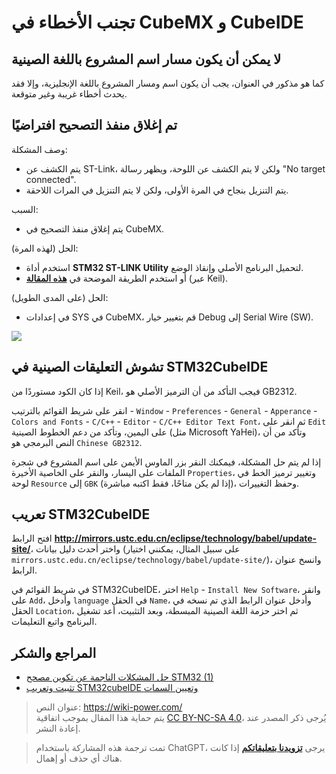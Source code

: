 # تجنب الأخطاء في CubeMX و CubeIDE

## لا يمكن أن يكون مسار اسم المشروع باللغة الصينية

كما هو مذكور في العنوان، يجب أن يكون اسم ومسار المشروع باللغة الإنجليزية، وإلا فقد يحدث أخطاء غريبة وغير متوقعة.

## تم إغلاق منفذ التصحيح افتراضيًا

وصف المشكلة:

- يتم الكشف عن ST-Link، ولكن لا يتم الكشف عن اللوحة، ويظهر رسالة "No target connected".
- يتم التنزيل بنجاح في المرة الأولى، ولكن لا يتم التنزيل في المرات اللاحقة.

السبب:

- يتم إغلاق منفذ التصحيح في CubeMX.

الحل (لهذه المرة):

- استخدم أداة **STM32 ST-LINK Utility** لتحميل البرنامج الأصلي وإنقاذ الوضع.
- أو استخدم الطريقة الموضحة في [**هذه المقالة**](https://www.jianshu.com/p/cea16b641c3d) (عبر Keil).

الحل (على المدى الطويل):

- في إعدادات SYS في CubeMX، قم بتغيير خيار Debug إلى Serial Wire (SW).

![](https://f004.backblazeb2.com/file/wiki-media/img/20200531162352.jpg)

## تشوش التعليقات الصينية في STM32CubeIDE

إذا كان الكود مستوردًا من Keil، فيجب التأكد من أن الترميز الأصلي هو GB2312.

انقر على شريط القوائم بالترتيب - `Window` - `Preferences` - `General` - `Apperance` - `Colors and Fonts` - `C/C++` - `Editor` - `C/C++ Editor Text Font`، ثم انقر على `Edit` على اليمين، وتأكد من دعم الخطوط الصينية (مثل Microsoft YaHei)، وتأكد من أن النص البرمجي هو `Chinese GB2312`.

إذا لم يتم حل المشكلة، فيمكنك النقر بزر الماوس الأيمن على اسم المشروع في شجرة الملفات على اليسار، والنقر على الخاصية الأخيرة `Properties`، وتغيير ترميز الخط في لوحة `Resource` إلى `GBK` (إذا لم يكن متاحًا، فقط اكتبه مباشرة)، وحفظ التغييرات.

## تعريب STM32CubeIDE

افتح الرابط **<http://mirrors.ustc.edu.cn/eclipse/technology/babel/update-site/>**، واختر أحدث دليل بيانات (على سبيل المثال، يمكنني اختيار `mirrors.ustc.edu.cn/eclipse/technology/babel/update-site/`)، وانسخ عنوان الرابط.

في شريط القوائم في STM32CubeIDE، اختر `Help` - `Install New Software`، وانقر على `Add`، وأدخل `language` في الحقل `Name`، وأدخل عنوان الرابط الذي تم نسخه في الحقل `Location`، ثم اختر حزمة اللغة الصينية المبسطة، وبعد التثبيت، أعد تشغيل البرنامج واتبع التعليمات.

## المراجع والشكر

- [حل المشكلات الناجمة عن تكوين مصحح STM32 (1)](https://www.jianshu.com/p/cea16b641c3d)
- [تثبيت وتعريب STM32cubeIDE وتعيين السمات](https://blog.csdn.net/wct3344142/article/details/104142863)

> عنوان النص: <https://wiki-power.com/>  
> يتم حماية هذا المقال بموجب اتفاقية [CC BY-NC-SA 4.0](https://creativecommons.org/licenses/by/4.0/deed.zh)، يُرجى ذكر المصدر عند إعادة النشر.

> تمت ترجمة هذه المشاركة باستخدام ChatGPT، يرجى [**تزويدنا بتعليقاتكم**](https://github.com/linyuxuanlin/Wiki_MkDocs/issues/new) إذا كانت هناك أي حذف أو إهمال.